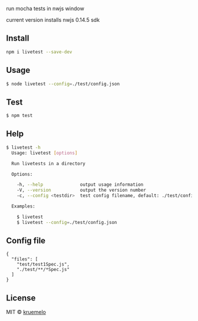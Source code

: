 
run mocha tests in nwjs window

current version installs nwjs 0.14.5 sdk

## Install

```bash
npm i livetest --save-dev
```

## Usage

```bash
$ node livetest --config=./test/config.json
```

## Test

```bash
$ npm test 
```

## Help

```bash
$ livetest -h
  Usage: livetest [options]

  Run livetests in a directory

  Options:

    -h, --help              output usage information
    -V, --version           output the version number
    -c, --config <testdir>  test config filename, default: ./test/config.json

  Examples:

    $ livetest
    $ livetest --config=./test/config.json

```

## Config file

```
{
  "files": [
    "test/test1Spec.js",
    "./test/**/*Spec.js"
  ]
}
```

## License
MIT &copy; [kruemelo](https://github.com/kruemelo)
